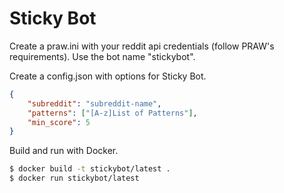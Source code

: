 # Sticky Bot

Create a praw.ini with your reddit api credentials (follow PRAW's requirements). Use the bot name "stickybot".

Create a config.json with options for Sticky Bot.

```json
{
    "subreddit": "subreddit-name",
    "patterns": ["[A-z]List of Patterns"],
    "min_score": 5
}
```

Build and run with Docker.

```bash
$ docker build -t stickybot/latest .
$ docker run stickybot/latest
```
